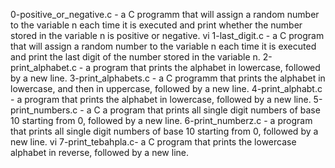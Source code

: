 0-positive_or_negative.c - a C programm that will assign a random number to the variable n each time it is executed and print whether the number stored in the variable n is positive or negative.
vi 1-last_digit.c - a C program that will assign a random number to the variable n each time it is executed and print the last digit of the number stored in the variable n.
2-print_alphabet.c - a program that prints the alphabet in lowercase, followed by a new line.
3-print_alphabets.c - a C programm that prints the alphabet in lowercase, and then in uppercase, followed by a new line.
4-print_alphabt.c - a program that prints the alphabet in lowercase, followed by a new line.
5-print_numbers.c - a C a program that prints all single digit numbers of base 10 starting from 0, followed by a new line.
6-print_numberz.c - a program that prints all single digit numbers of base 10 starting from 0, followed by a new line.
vi 7-print_tebahpla.c- a C program that prints the lowercase alphabet in reverse, followed by a new line.
